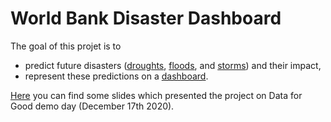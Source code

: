 

# World Bank Disaster Dashboard

The goal of this projet is to 

-   predict future disasters ([droughts](https://github.com/dataforgoodfr/batch8_worldbank/tree/master/model_secheresse), [floods](https://github.com/dataforgoodfr/batch8_worldbank/tree/master/model_innondations), and [storms](https://github.com/dataforgoodfr/batch8_worldbank/tree/master/model_tempetes)) and their impact,
-   represent these predictions on a [dashboard](https://github.com/dataforgoodfr/batch8_worldbank/tree/master/Dashboard).

[Here](./DemoDaySlides20201217.pdf) you can find some slides which presented the project on Data for Good demo day (December 17th 2020).

